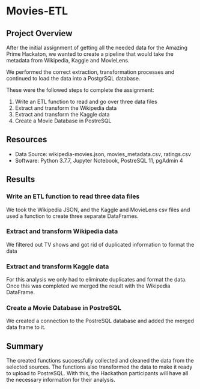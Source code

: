 # Movies-ETL

## Project Overview

After the initial assignment of getting all the needed data for the Amazing Prime Hackaton, we wanted to create a pipeline that would take the metadata from Wikipedia, Kaggle and MovieLens.

We performed the correct extraction, transformation processes and continued to load the data into a PostgrSQL database. 

These were the followed steps to complete the assignment:
1. Write an ETL function to read and go over three data files
2. Extract and transform the Wikipedia  data
3. Extract and transform the Kaggle data
4. Create a Movie Database in PostreSQL

## Resources
- Data Source:  wikipedia-movies.json, movies_metadata.csv, ratings.csv
- Software: Python 3.7.7, Jupyter Notebook, PostreSQL 11, pgAdmin 4

## Results
### Write an ETL function to read three data files
We took the Wikipedia JSON, and the Kaggle and MovieLens csv files and used a function to create three separate DataFrames.

### Extract and transform Wikipedia data
We filtered out TV shows and got rid of duplicated information to format the data

### Extract and transform Kaggle data
For this analysis we only had to eliminate duplicates and format the data. Once this was completed we merged the result with the Wikipedia DataFrame.

### Create a Movie Database in PostreSQL
We created a connection to the PostreSQL database and added the merged data frame to it.

## Summary
The created functions successfully collected and cleaned the data from the selected sources. The functions also transformed the data to make it ready to upload to PostreSQL. With this, the Hackathon participants will have all the necessary information for their analysis.
